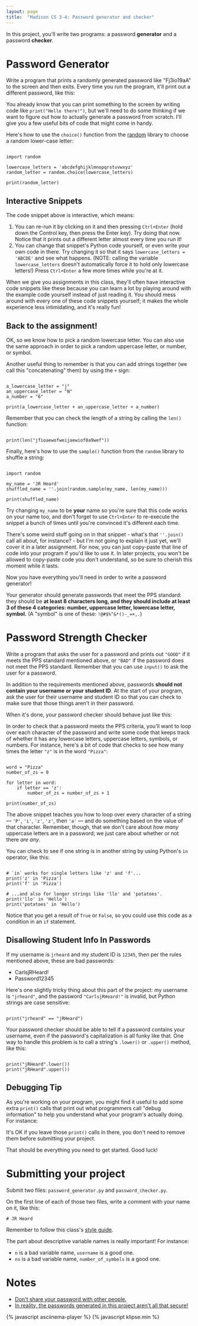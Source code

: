 ```yaml
---
layout: page
title:  "Madison CS 3-4: Password generator and checker"
---
```


In this project, you'll write two programs: a password **generator** and a password **checker**.

Password Generator
==================

Write a program that prints a randomly generated password like "Fj3io19aA" to the screen and then exits. Every time you run the program, it'll print out a different password, like this:

<asciinema-player src="{{ site.baseurl }}/password_generator_cast.json" rows="8" cols="80" autoplay="true" loop="true"></asciinema-player>

You already know that you can print something to the screen by writing code like `print("Hello there!")`, but we'll need to do some thinking if we want to figure out how to actually generate a password from scratch. I'll give you a few useful bits of code that might come in handy.

Here's how to use the `choice()` function from the [random](https://docs.python.org/2/library/random.html) library to choose a random lower-case letter:

<pre><code class="py">
import random

lowercase_letters = 'abcdefghijklmnopqrstuvwxyz'
random_letter = random.choice(lowercase_letters)

print(random_letter)
</code></pre>

Interactive Snippets
--------------------

The code snippet above is interactive, which means:

1. You can re-run it by clicking on it and then pressing `Ctrl+Enter` (hold down the Control key, then press the Enter key). Try doing that now. Notice that it prints out a different letter almost every time you run it!
1. You can change that snippet's Python code yourself, or even write your own code in there. Try changing it so that it says `lowercase_letters = 'ABCDE'` and see what happens. (NOTE: calling the variable `lowercase_letters` doesn't automatically force it to hold only lowercase letters!) Press `Ctrl+Enter` a few more times while you're at it.

When we give you assignments in this class, they'll often have interactive code snippets like these because you can learn a lot by playing around with the example code yourself instead of just reading it. You should mess around with every one of these code snippets yourself; it makes the whole experience less intimidating, and it's really fun!

Back to the assignment!
-----------------------

OK, so we know how to pick a random lowercase letter. You can also use the same approach in order to pick a random uppercase letter, or number, or symbol.

Another useful thing to remember is that you can add strings together (we call this "concatenating" them) by using the `+` sign:

<pre><code class="py">
a_lowercase_letter = "j"
an_uppercase_letter = "N"
a_number = "6"

print(a_lowercase_letter + an_uppercase_letter + a_number)
</code></pre>

Remember that you can check the length of a string by calling the `len()` function:
<pre><code class="py">
print(len("jfioaewofweijaewiof8a9wef"))
</code></pre>

Finally, here's how to use the `sample()` function from the `random` library to shuffle a string:

<pre><code class="py">
import random

my_name = 'JR Heard'
shuffled_name = ''.join(random.sample(my_name, len(my_name)))

print(shuffled_name)
</code></pre>

Try changing `my_name` to be **your** name so you're sure that this code works on your name too, and don't forget to use `Ctrl+Enter` to re-execute the snippet a bunch of times until you're convinced it's different each time.

There's some weird stuff going on in that snippet - what's that `''.join()` call all about, for instance? - but I'm not going to explain it just yet, we'll cover it in a later assignment. For now, you can just copy-paste that line of code into your program if you'd like to use it. In later projects, you won't be allowed to copy-paste code you don't understand, so be sure to cherish this moment while it lasts.

Now you have everything you'll need in order to write a password generator!

Your generator should generate passwords that meet the PPS standard: they should be **at least 8 characters long, and they should include at least 3 of these 4 categories: number, uppercase letter, lowercase letter, symbol.** (A "symbol" is one of these: `!@#$%^&*()-_=+,.`)


Password Strength Checker
=========================

Write a program that asks the user for a password and prints out `"GOOD"` if it meets the PPS standard mentioned above, or `"BAD"` if the password does not meet the PPS standard. Remember that you can use `input()` to ask the user for a password.

In addition to the requirements mentioned above, passwords **should not contain your username or your student ID**. At the start of your program, ask the user for their username and student ID so that you can check to make sure that those things aren't in their password.

When it's done, your password checker should behave just like this:

<asciinema-player src="{{ site.baseurl }}/password_checker_cast.json?v=1" rows="12" cols="90" autoplay="true" loop="true"></asciinema-player>

In order to check that a password meets the PPS criteria, you'll want to loop over each character of the password and write some code that keeps track of whether it has any lowercase letters, uppercase letters, symbols, or numbers. For instance, here's a bit of code that checks to see how many times the letter `"z"` is in the word `"Pizza"`:

<pre><code class="py">
word = "Pizza"
number_of_zs = 0

for letter in word:
    if letter == 'z':
	    number_of_zs = number_of_zs + 1

print(number_of_zs)
</code></pre>

The above snippet teaches you how to loop over every character of a string — `'P'`, `'i'`, `'z'`, `'z'`, then `'a'` — and do something based on the value of that character. Remember, though, that we don't care about *how many* uppercase letters are in a password; we just care about whether or not there *are any*.

You can check to see if one string is in another string by using Python's `in` operator, like this:

<pre><code class="py">
# `in` works for single letters like 'z' and 'f'...
print('z' in 'Pizza')
print('f' in 'Pizza')

# ...and also for longer strings like 'llo' and 'potatoes'.
print('llo' in 'Hello')
print('potatoes' in 'Hello')
</code></pre>

Notice that you get a result of `True` or `False`, so you could use this code as a condition in an `if` statement.

Disallowing Student Info In Passwords
-------------------------------------

If my username is `jrheard` and my student ID is `12345`, then per the rules mentioned above, these are bad passwords:

* CarlsjRHeard!
* Password12345

Here's one slightly tricky thing about this part of the project: my username is `"jrheard"`, and the password `"CarlsjRHeard!"` is invalid, but Python strings are case sensitive:

<pre><code class="py">
print("jrheard" == "jRHeard")
</code></pre>

Your password checker should be able to tell if a password contains your username, even if the password's capitalization is all funky like that. One way to handle this problem is to call a string's `.lower()` or `.upper()` method, like this:

<pre><code class="py">
print("jRHeard".lower())
print("jRHeard".upper())
</code></pre>

Debugging Tip
-------------

As you're working on your program, you might find it useful to add some extra `print()` calls that print out what programmers call "debug information" to help you understand what your program's actually doing. For instance:

<asciinema-player src="{{ site.baseurl }}/password_checker_debug_cast.json?v=2" rows="18" cols="90" autoplay="true" loop="true"></asciinema-player>

It's OK if you leave those `print()` calls in there, you don't need to remove them before submitting your project.

That should be everything you need to get started. Good luck!

Submitting your project
=======================

Submit two files: `password_generator.py` and `password_checker.py`.

On the first line of each of those two files, write a comment with your name on it, like this:

```
# JR Heard
```

Remember to follow this class's [style guide](https://docs.google.com/document/d/1UbyhIkxOdhpf-MGna_5dwh0yHXe02HTZ69CfEuYv76Y/edit).

The part about descriptive variable names is really important! For instance:

* `n` is a bad variable name, `username` is a good one.
* `ns` is a bad variable name, `number_of_symbols` is a good one.

Notes
=====

* [Don't share your password with other people.](http://bash.org/?244321)
* [In reality, the passwords generated in this project aren't all that secure!](https://xkcd.com/936/)

<script>
window.klipse_settings = {
	selector_eval_python_client: '.py',
	codemirror_options_in: {
		theme: "friendship-bracelet"
	},
	codemirror_options_out: {
		theme: "friendship-bracelet"
	}
};
</script>
{% javascript asciinema-player %}
{% javascript klipse.min %}
